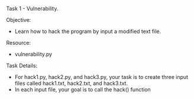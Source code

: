 Task 1 - Vulnerability. 

Objective: 
+ Learn how to hack the program by input a modified text file.

Resource:
+ vulnerability.py

Task Details: 
+ For hack1.py, hack2.py, and hack3.py, your task is to create three input
files called hack1.txt, hack2.txt, and hack3.txt.
+ In each input file, your goal is to call the hack() function
